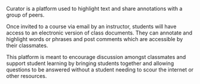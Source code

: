 Curator is a platform used to highlight text and share annotations with a group of peers.

Once invited to a course via email by an instructor, students will have access to an electronic version of class documents. They can annotate and highlight words or phrases and post comments which are accessible by their classmates.

This platform is meant to encourage discussion amongst classmates and support student learning by bringing students together and allowing questions to be answered without a student needing to scour the internet or other resources.
